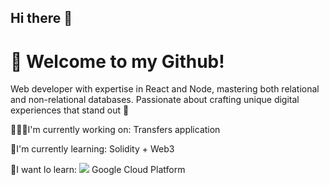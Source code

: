 ## Hi there 👋

<!--
**SenanAbb/SenanAbb** is a ✨ _special_ ✨ repository because its `README.md` (this file) appears on your GitHub profile.

Here are some ideas to get you started:

- 🔭 I’m currently working on ...
- 🌱 I’m currently learning ...
- 👯 I’m looking to collaborate on ...
- 🤔 I’m looking for help with ...
- 💬 Ask me about ...
- 📫 How to reach me: ...
- 😄 Pronouns: ...
- ⚡ Fun fact: ...
-->


# 👋 Welcome to my Github!

Web developer with expertise in React and Node, mastering both relational and non-relational databases. Passionate about crafting unique digital experiences that stand out 🚀

🧑🏽‍🏭I'm currently working on: Transfers application

📖I'm currently learning: Solidity + Web3

📙I want lo learn: <img src="https://img.shields.io/badge/-Flutter-3a495d?style=flat&logo=flutter&logoColor=67b7f7"> Google Cloud Platform

